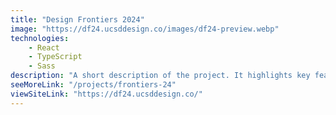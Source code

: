 ```yaml
---
title: "Design Frontiers 2024"
image: "https://df24.ucsddesign.co/images/df24-preview.webp"
technologies:
    - React
    - TypeScript
    - Sass
description: "A short description of the project. It highlights key features and technologies."
seeMoreLink: "/projects/frontiers-24"
viewSiteLink: "https://df24.ucsddesign.co/"
---
```

